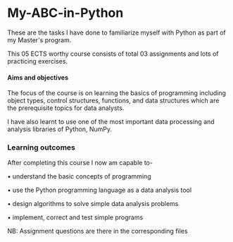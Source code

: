 # My-ABC-in-Python

These are the tasks I have done to familiarize myself with Python as part of my Master's program.

This 05 ECTS worthy course consists of total 03 assignments and lots of practicing exercises.

#### Aims and objectives

The focus of the course is on learning the basics of programming including object types, control structures, functions, and data structures which are the prerequisite topics for data analysts. 

I have also learnt to use one of the most important data processing and analysis libraries of Python, NumPy.


### Learning outcomes

After completing this course I now am capable to-

• understand the basic concepts of programming

• use the Python programming language as a data analysis tool

• design algorithms to solve simple data analysis problems

• implement, correct and test simple programs


NB: Assignment questions are there in the corresponding files
